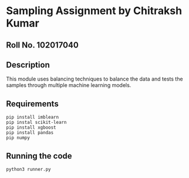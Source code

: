 # Sampling Assignment by Chitraksh Kumar

## Roll No. 102017040

## Description
This module uses balancing techniques to balance the data and tests the samples through 
multiple machine learning models.

## Requirements
``` 
pip install imblearn
pip instal scikit-learn
pip install xgboost
pip install pandas
pip numpy
```

## Running the code
```
python3 runner.py
```


